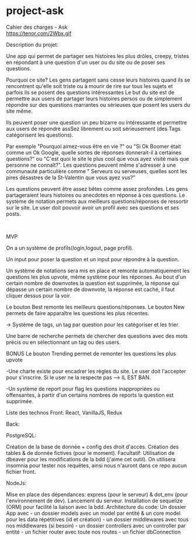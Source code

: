 # project-ask
Cahier des charges - Ask   
https://tenor.com/2Wbx.gif      

Description du projet:

Une app qui permet de partager ses histoires les plus drôles, creepy, tristes en répondant à une question d'un user ou du site ou de poser ses questions.

Pourquoi ce site?
Les gens partagent sans cesse leurs histoires quand ils se rencontrent qu'elle soit triste ou à mourir de rire sur tous les sujets et parfois ils se posent des questions intéressantes
Le but du site est de permettre aux users de partager leurs histoires persos ou de simplement répondre sur des questions marrantes ou sérieuses que posent les users du site même.

Ils peuvent poser une question un peu bizarre ou intéressante et permettre aux users de répondre assSez librement ou soit sérieusement (des Tags catégorisent les questions).

Par exemple "Pourquoi aimez-vous être en vie ?" ou "Si Ok Boomer était comme un Ok Google, quelle sortes de réponses donnerait-il à certaines questions?"
ou "C'est quoi le site le plus cool que vous ayez visité mais que personne ne connaît?". Les questions peuvent même s'adresser à une communauté particulière comme " Serveurs ou serveuses,
quelles sont les pires désastres de la St-Valentin que vous ayez vus?"

Les questions peuvent être assez bêtes comme assez profondes. Les gens partageraient leurs histoires ou anecdotes en réponse à ces questions.
Le système de notation permets aux meilleurs questions/réponses de ressortir sur le site.
Le user doit pouvoir avoir un profil avec ses questions et ses posts.

<a href="https://zupimages.net/viewer.php?id=20/41/97pv.jpg"><img src="https://zupimages.net/up/20/41/97pv.jpg" alt="" /></a>
<a href="https://zupimages.net/viewer.php?id=20/41/6m8b.jpg"><img src="https://zupimages.net/up/20/41/6m8b.jpg" alt="" /></a>

MVP

On a un système de profils(login,logout, page profil).

Un input pour poser la question et un input pour répondre à la question.

Un système de notations sera mis en place et remonte automatiquement les questions les plus upvote, même système pour les réponses.
Au bout d'un certain nombre de downvotes la question est supprimée, la réponse qui dépasse un certain nombre de downvote, la réponse est caché, il faut cliquer dessus pour la voir.

Le bouton Best remonte les meilleurs questions/réponses.
Le bouton New permets de faire apparaître les questions les plus récentes.

→ Système de tags, un tag par question pour les catégoriser et les trier.

Une barre de recherche permets de chercher des questions avec des mots précis ou en sélectionnant un tag ou des users.


BONUS
Le bouton Trending permet de remonter les questions les plus upvote

-Une charte existe pour encadrer les règles du site. Le user doit l'accepter pour s'inscrire. Si le user ne la respecte pas --> IL EST BAN.

-Un système de report pour flag les questions inappropriées ou offensantes, à partir d'un certains nombres de reports la question est supprimée.


Liste des technos
Front:
React, VanillaJS, Redux

Back:

PostgreSQL:

Création de la base de donnée + config des droit d'accès.
Création des tables & de donnée fictives (pour le moment).
Facultatif: Utilisation de dbeaver pour les modifications de la bdd (j'aime cet outil).
On utilisera insomnia pour tester nos requêtes, ainsi nous n'auront dans ce repo aucun fichier front.
 
NodeJs:

Mise en place des dépendances: express (pour le serveur) & dot_env (pour l'environnement de dev).
Lancement du serveur.
Installation de sequelize (ORM) pour facilité la liaison avec la bdd.
Architecture du code: Un dossier App avec - un dossier models avec un model par entité & un core model pour les data répétitives (id et création) - un dossier middlewares avec tous nos middlewares (si besoin) - un dossier controllers avec un controller par entité - un fichier router avec toute nos routes - un fichier dbConnection

